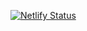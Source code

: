 [![Netlify Status](https://api.netlify.com/api/v1/badges/7e21e3f1-cbf3-4fad-9db6-3c48a3b40105/deploy-status)](https://app.netlify.com/sites/csit101/deploys)
